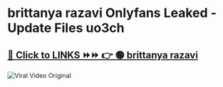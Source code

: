 
 # brittanya razavi Onlyfans Leaked - Update Files uo3ch

## <h2><a href="https://clipsfans.com/brittanya_razavi&ref=git">🔗 Click to LINKS ⏩⏩ 👉 🟢 brittanya razavi </a></h2>

<a href="https://clipsfans.com/brittanya_razavi&ref=git" rel="nofollow" data-target="animated-image.originalLink"><img src="https://i.ibb.co.com/xMMVF88/686577567.gif" alt="Viral Video Original" style="max-width: 100%; display: inline-block;" data-target="animated-image.originalImage"></a>


